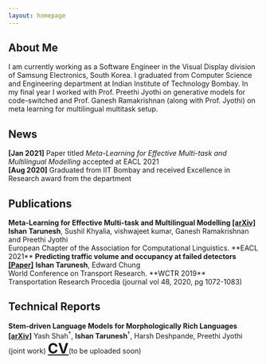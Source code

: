 ```yaml
---
layout: homepage
---
```


## About Me

I am currently working as a Software Engineer in the Visual Display division of Samsung Electronics, South Korea. I graduated from Computer Science and Engineering department at Indian Institute of Technology Bombay. In my final year I worked with Prof. Preethi Jyothi on generative models for code-switched and Prof. Ganesh Ramakrishnan (along with Prof. Jyothi) on meta learning for multilingual multitask setup.

## News
**[Jan 2021]** Paper titled <i>Meta-Learning for Effective Multi-task and Multilingual Modelling</i> accepted at EACL 2021<br>
**[Aug 2020]** Graduated from IIT Bombay and received Excellence in Research award from the department

## Publications

<h4 style='display:inline;'> Meta-Learning for Effective Multi-task and Multilingual Modelling <a href="https://arxiv.org/abs/2101.10368">[arXiv]</a></h4>
<b>Ishan Tarunesh</b>, Sushil Khyalia, vishwajeet kumar, Ganesh Ramakrishnan and Preethi Jyothi<br>
European Chapter of the Association for Computational Linguistics. **EACL 2021** 

<h4 style='display:inline;'> Predicting traffic volume and occupancy at failed detectors <a href="https://www.sciencedirect.com/science/article/pii/S2352146520305512">[Paper]</a></h4>
<b>Ishan Tarunesh</b>, Edward Chung<br>
World Conference on Transport Research. **WCTR 2019** <br>
Transportation Research Procedia (journal vol 48, 2020, pg 1072-1083)

## Technical Reports

<h4 style='display:inline;'> Stem-driven Language Models for Morphologically Rich Languages <a href="https://arxiv.org/abs/1910.11536">[arXiv]</a></h4>
Yash Shah<sup>†</sup>, <b>Ishan Tarunesh</b><sup>†</sup>, Harsh Deshpande, Preethi Jyothi<br>
(joint work)
<!-- European Chapter of the Association for Computational Linguistics (**EACL**) 2021 -->

<h1 style='display:inline;'><a href="#">CV</a></h1>(to be uploaded soon)


<!--
## Others
You can find me on codechef([<span style='color:rgb(104, 66, 115)'>ishan_00</span>](https://www.codechef.com/users/ishan_00)) and codeforces([<span style='color:rgb(170, 0, 170)'>ishan00</span>](https://codeforces.com/profile/ishan00))
-->
